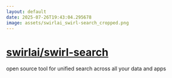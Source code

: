 ```yaml
---
layout: default
date: 2025-07-26T19:43:04.295678
image: assets/swirlai_swirl-search_cropped.png
---
```


# [swirlai/swirl-search](https://github.com/swirlai/swirl-search)

open source tool for unified search across all your data and apps
